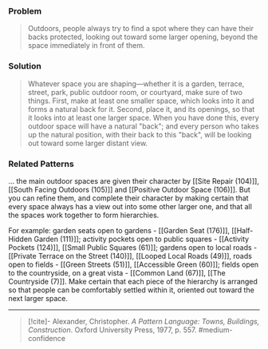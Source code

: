### Problem
>Outdoors, people always try to find a spot where they can have their backs protected, looking out toward some larger opening, beyond the space immediately in front of them.

### Solution
>Whatever space you are shaping—whether it is a garden, terrace, street, park, public outdoor room, or courtyard, make sure of two things. First, make at least one smaller space, which looks into it and forms a natural back for it. Second, place it, and its openings, so that it looks into at least one larger space.
>When you have done this, every outdoor space will have a natural "back"; and every person who takes up the natural position, with their back to this "back", will be looking out toward some larger distant view.

### Related Patterns
... the main outdoor spaces are given their character by [[Site Repair (104)]], [[South Facing Outdoors (105)]] and [[Positive Outdoor Space (106)]]. But you can refine them, and complete their character by making certain that every space always has a view out into some other larger one, and that all the spaces work together to form hierarchies. 

For example: garden seats open to gardens - [[Garden Seat (176)]], [[Half-Hidden Garden (111)]]; activity pockets open to public squares - [[Activity Pockets (124)]], [[Small Public Squares (61)]]; gardens open to local roads - [[Private Terrace on the Street (140)]], [[Looped Local Roads (49)]], roads open to fields - [[Green Streets (51)]], [[Accessible Green (60)]]; fields open to the countryside, on a great vista - [[Common Land (67)]], [[The Countryside (7)]]. Make certain that each piece of the hierarchy is arranged so that people can be comfortably settled within it, oriented out toward the next larger space.

---
> [!cite]- Alexander, Christopher. _A Pattern Language: Towns, Buildings, Construction_. Oxford University Press, 1977, p. 557.
> #medium-confidence 
